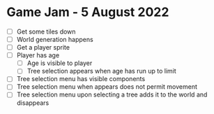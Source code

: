 # Game Jam - 5 August 2022

- [ ] Get some tiles down
- [ ] World generation happens
- [ ] Get a player sprite
- [ ] Player has age
  - [ ] Age is visible to player
  - [ ] Tree selection appears when age has run up to limit
- [ ] Tree selection menu has visible components
- [ ] Tree selection menu when appears does not permit movement
- [ ] Tree selection menu upon selecting a tree adds it to the world and disappears